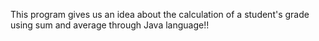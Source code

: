This program gives us an idea about the calculation of a student's grade using sum and average through Java language!! 
